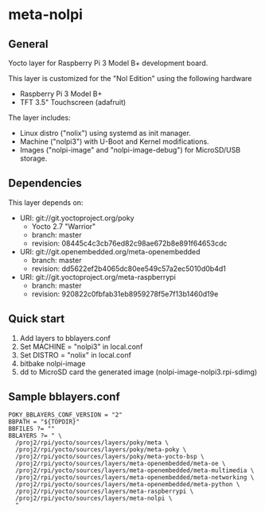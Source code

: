 # meta-nolpi

## General
Yocto layer for Raspberry Pi 3 Model B+ development board.

This layer is customized for the "Nol Edition" using the following hardware
* Raspberry Pi 3 Model B+
* TFT 3.5" Touchscreen (adafruit) 

The layer includes:
* Linux distro ("nolix") using systemd as init manager.
* Machine ("nolpi3") with U-Boot and Kernel modifications.
* Images ("nolpi-image" and "nolpi-image-debug") for MicroSD/USB storage.

## Dependencies

This layer depends on:

* URI: git://git.yoctoproject.org/poky
  * Yocto 2.7 "Warrior"
  * branch: master
  * revision: 08445c4c3cb76ed82c98ae672b8e891f64653cdc
* URI: git://git.openembedded.org/meta-openembedded
  * branch: master
  * revision: dd5622ef2b4065dc80ee549c57a2ec5010d0b4d1
* URI: git://git.yoctoproject.org/meta-raspberrypi
  * branch: master
  * revision: 920822c0fbfab31eb8959278f5e7f13b1460d19e
  
## Quick start
1. Add layers to bblayers.conf
2. Set MACHINE = "nolpi3" in local.conf
3. Set DISTRO = "nolix" in local.conf
4. bitbake nolpi-image
5. dd to MicroSD card the generated image (nolpi-image-nolpi3.rpi-sdimg)
  
## Sample bblayers.conf
```
POKY_BBLAYERS_CONF_VERSION = "2"
BBPATH = "${TOPDIR}"
BBFILES ?= ""
BBLAYERS ?= " \
  /proj2/rpi/yocto/sources/layers/poky/meta \
  /proj2/rpi/yocto/sources/layers/poky/meta-poky \
  /proj2/rpi/yocto/sources/layers/poky/meta-yocto-bsp \
  /proj2/rpi/yocto/sources/layers/meta-openembedded/meta-oe \
  /proj2/rpi/yocto/sources/layers/meta-openembedded/meta-multimedia \
  /proj2/rpi/yocto/sources/layers/meta-openembedded/meta-networking \
  /proj2/rpi/yocto/sources/layers/meta-openembedded/meta-python \
  /proj2/rpi/yocto/sources/layers/meta-raspberrypi \
  /proj2/rpi/yocto/sources/layers/meta-nolpi \
  "
  ```
  
